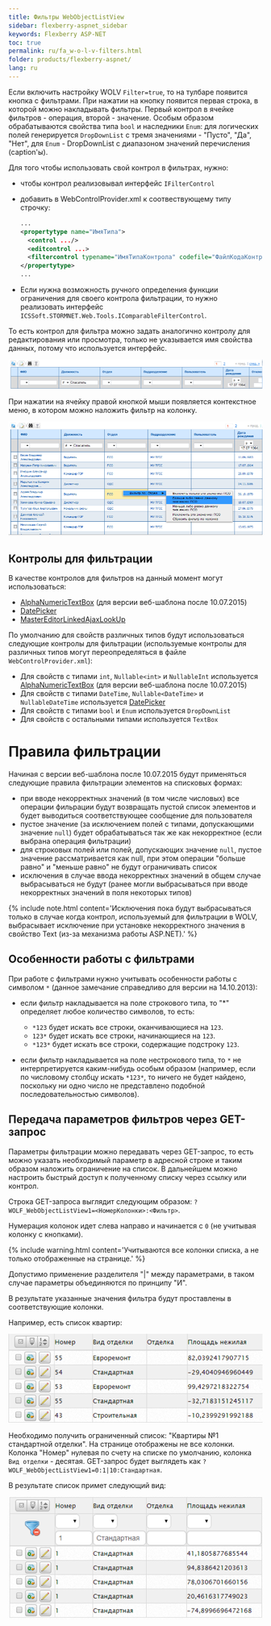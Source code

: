 ```yaml
---
title: Фильтры WebObjectListView
sidebar: flexberry-aspnet_sidebar
keywords: Flexberry ASP-NET
toc: true
permalink: ru/fa_w-o-l-v-filters.html
folder: products/flexberry-aspnet/
lang: ru
---
```


Если включить настройку WOLV `Filter=true`, то на тулбаре появится кнопка с фильтрами. При нажатии на кнопку появится первая строка, в которой можно накладывать
фильтры. Первый контрол в ячейке фильтров - операция, второй - значение. Особым образом обрабатываются свойства типа `bool` и наследники `Enum`: для логических
полей генерируется `DropDownList` с тремя значениями - "Пусто", "Да", "Нет", для `Enum` - DropDownList с диапазоном значений перечисления (caption'ы).

Для того чтобы использовать свой контрол в фильтрах, нужно:

* чтобы контрол реализовывал интерфейс `IFilterControl`
* добавить в WebControlProvider.xml к соотвествующему типу строчку:

    ```xml
    ...
    <propertytype name="ИмяТипа">
      <control .../>
      <editcontrol ...>
      <filtercontrol typename="ИмяТипаКонтрола" codefile="ФайлКодаКонтрола" />
    </propertytype>
    ...
    ```
    
* Если нужна возможность ручного определения функции ограничения для своего контрола фильтрации, то нужно реализовать интерфейс
  `ICSSoft.STORMNET.Web.Tools.IComparableFilterControl`.

То есть контрол для фильтра можно задать аналогично контролу для редактирования или просмотра, только не указывается имя свойства данных, потому что
используется интерфейс.

![](/images/pages/img/CaseberryWeb/wolv/wolv-filters.png)

При нажатии на ячейку правой кнопкой мыши появляется контекстное меню, в котором можно наложить фильтр на колонку.

![](/images/pages/img/CaseberryWeb/wolv/wolv-context-filters.png)

## Контролы для фильтрации

В качестве контролов для фильтров на данный момент могут использоваться:

* [AlphaNumericTextBox](alpha-numeric-text-box.html) (для версии веб-шаблона после 10.07.2015)
* [DatePicker](date-picker.html)
* [MasterEditorLinkedAjaxLookUp](master-editor-linked-ajax-look-up.html)

По умолчанию для свойств различных типов будут использоваться следующие контролы для фильтрации (используемые контролы для различных типов могут
переопределяться в файле `WebControlProvider.xml`):

* Для свойств с типами `int`, `Nullable<int>` и `NullableInt` используется [AlphaNumericTextBox](alpha-numeric-text-box.html)
  (для версии веб-шаблона после 10.07.2015)
* Для свойств с типами `DateTime`, `Nullable<DateTime>` и `NullableDateTime` используется [DatePicker](date-picker.html)
* Для свойств с типами `bool` и `Enum` используется `DropDownList`
* Для свойств с остальными типами используется `TextBox`

# Правила фильтрации

Начиная с версии веб-шаблона после 10.07.2015 будут применяться следующие правила фильтрации элементов на списковых формах:

* при вводе некорректных значений (в том числе числовых) все операции фильрации будут возвращать пустой список элементов и будет выводиться соответствующее
  сообщение для пользователя
* пустое значение (за исключением полей с типами, допускающими значение `null`) будет обрабатываться так же как некорректное (если выбрана операция фильтрации)
* для строковых полей или полей, допускающих значение `null`, пустое значение рассматривается как null, при этом операции "больше равно" и "меньше равно" не будут
  ограничивать список
* исключения в случае ввода некорректных значений в общем случае выбрасываться не будут (ранее могли выбрасываться при вводе некорректных значений в поля
  некоторых типов)

{% include note.html content='Исключения пока будут выбрасываться только в случае когда контрол, используемый для фильтрации в WOLV, выбрасывает исключение при установке некорректного значения в свойство Text (из-за механизма работы ASP.NET).' %}

## Особенности работы с фильтрами

При работе с фильтрами нужно учитывать особенности работы с символом `*` (данное замечание справедливо для версии на 14.10.2013):

* если фильтр накладывается на поле строкового типа, то "*" определяет любое количество символов, то есть:

    * `*123` будет искать все строки, оканчивающиеся на `123`.
    * `123*` будет искать все строки, начинающиеся на `123`.
    * `*123*` будет искать все строки, содержащие подстроку `123`.
    
* если фильтр накладывается на поле нестрокового типа, то `*` не интерпретируется каким-нибудь особым образом (например, если по числовому столбцу искать
  `*123*`, то ничего не будет найдено, поскольку ни одно число не представлено подобной последовательностью символов).

## Передача параметров фильтров через GET-запрос

Параметры фильтрации можно передавать через GET-запрос, то есть можно указать необходимый параметр в адресной строке и таким образом наложить ограничение на
список. В дальнейшем можно настроить быстрый доступ к полученному списку через ссылку или контрол.

Строка GET-запроса выглядит следующим образом: `?WOLF_WebObjectListView1=<НомерКолонки>:<Фильтр>`.

Нумерация колонок идет слева направо и начинается с `0` (не учитывая колонку с кнопками).

{% include warning.html content='Учитываются все колонки списка, а не только отображенные на странице.' %}

Допустимо применение разделителя "|" между параметрами, в таком случае параметры объединяются по принципу "И".

В результате указанные значения фильтра будут проставлены в соответствующие колонки.

Например, есть список квартир:

![](/images/pages/ABratchikova/Квартиры_Табл1.png)

Необходимо получить ограниченный список: "Квартиры №1 стандартной отделки". На странице отображены не все колонки. Колонка "Номер" нулевая по счету на списке
по умолчанию, колонка `Вид отделки` - десятая. GET-запрос будет выглядеть как `?WOLF_WebObjectListView1=0:1|10:Стандартная`.

В результате список примет следующий вид: 

![](/images/pages/ABratchikova/Квартиры_Табл2.png)
